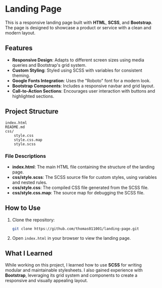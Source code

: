 # Landing Page

This is a responsive landing page built with **HTML**, **SCSS**, and **Bootstrap**. The page is designed to showcase a product or service with a clean and modern layout.

## Features

- **Responsive Design**: Adapts to different screen sizes using media queries and Bootstrap's grid system.
- **Custom Styling**: Styled using SCSS with variables for consistent theming.
- **Google Fonts Integration**: Uses the "Roboto" font for a modern look.
- **Bootstrap Components**: Includes a responsive navbar and grid layout.
- **Call-to-Action Sections**: Encourages user interaction with buttons and highlighted sections.

## Project Structure

```
index.html
README.md
css/
    style.css
    style.css.map
    style.scss
```

### File Descriptions

- **index.html**: The main HTML file containing the structure of the landing page.
- **css/style.scss**: The SCSS source file for custom styles, using variables and nested rules.
- **css/style.css**: The compiled CSS file generated from the SCSS file.
- **css/style.css.map**: The source map for debugging the SCSS file.

## How to Use

1. Clone the repository:
   ```bash
   git clone https://github.com/thomas011001/landing-page.git
   ```
2. Open `index.html` in your browser to view the landing page.

## What I Learned

While working on this project, I learned how to use **SCSS** for writing modular and maintainable stylesheets. I also gained experience with **Bootstrap**, leveraging its grid system and components to create a responsive and visually appealing layout.
